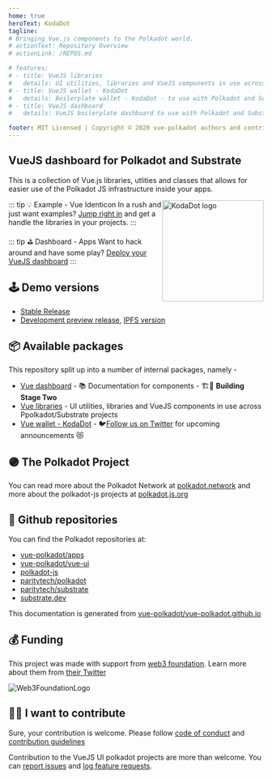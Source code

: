 ```yaml
---
home: true
heroText: KodaDot
tagline:
# Bringing Vue.js components to the Polkadot world.
# actionText: Repository Overview
# actionLink: /REPOS.md

# features:
# - title: VueJS libraries
#   details: UI utilities, libraries and VueJS components in use across Polkadot and Substrate projects
# - title: VueJS wallet - KodaDot
#   details: Boilerplate wallet - KodaDot - to use with Polkadot and Substrate compatible api
# - title: VueJS dashboard
#   details: VueJS boilerplate dashboard to use with Polkadot and Substrate compatible api

footer: MIT Licensed | Copyright © 2020 vue-polkadot authors and contributors
---
```

## VueJS dashboard for Polkadot and Substrate

This is a collection of Vue.js libraries, utlities and classes that allows for easier use of the Polkadot JS infrastructure inside your apps.

<img style="float: right" src="./assets/img/KodaDot_logo_843x843.png" width="200" alt="KodaDot logo" />

::: tip 💡 Example - Vue Identicon
In a rush and just want examples? [Jump right in](https://vue-polkadot.js.org/vue-ui/vue-identicon/) and get a handle the libraries in your projects.
:::

::: tip ⛳️ Dashboard - Apps
Want to hack around and have some play?  [Deploy your VueJS dashboard](/apps) 
:::

## 🕹 Demo versions

* [Stable Release](https://kodadot.netlify.app/)
* [Development preview release](https://dev-kodadot.netlify.app/), [IPFS version](http://dev-kodadot.on.fleek.co/)

## 📦 Available packages

This repository split up into a number of internal packages, namely -

- [Vue dashboard](/apps) - 📚 Documentation for components - 🏗🚧 <b>Building Stage Two</b> 
- [Vue libraries](https://vue-polkadot.js.org/vue-ui/) - UI utilities, libraries and VueJS components in use across Ppolkadot/Substrate projects 
- [Vue wallet - KodaDot](https://twitter.com/KodaDot) - 🐦[Follow us on Twitter](https://twitter.com/KodaDot) for upcoming announcements 😻

## 🟣 The Polkadot Project

You can read more about the Polkadot Network at [polkadot.network](https://polkadot.network/) and more about the polkadot-js projects at [polkadot.js.org](https://polkadot.js.org)

## 📁 Github repositories

You can find the Polkadot repositories at:
- [vue-polkadot/apps](https://github.com/vue-polkadot/apps)
- [vue-polkadot/vue-ui](https://github.com/vue-polkadot/vue-ui)
- [polkadot-js](https://github.com/polkadot-js)
- [paritytech/polkadot](https://github.com/paritytech/polkadot)
- [paritytech/substrate](https://github.com/paritytech/substrate)
- [substrate.dev](https://substrate.dev/)

This documentation is generated from [vue-polkadot/vue-polkadot.github.io](https://github.com/vue-polkadot/vue-polkadot.github.io)

## 💰 Funding

This project was made with support from [web3 foundation](https://web3.foundation/). Learn more about them from [their Twitter](https://twitter.com/web3foundation)

![Web3FoundationLogo](./assets/img/web3_foundation_grants_badge_black.png)

## 🙋‍♀️ I want to contribute

Sure, your contribution is welcome. Please follow [code of conduct](CODE_OF_CONDUCT.md) and [contribution guidelines](CONTRIBUTING.md)

Contribution to the VueJS UI polkadot projects are more than welcome. You can [report issues](https://github.com/vue-polkadot/vue-ui/issues/new) and [log feature requests](https://github.com/vue-polkadot/vue-ui/issues/new).
